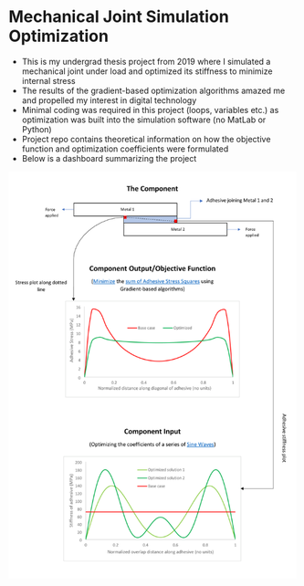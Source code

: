# Mechanical Joint Simulation Optimization

* This is my undergrad thesis project from 2019 where I simulated a mechanical joint under load and optimized its stiffness to minimize internal stress
* The results of the gradient-based optimization algorithms amazed me and propelled my interest in digital technology
* Minimal coding was required in this project (loops, variables etc.) as optimization was built into the simulation software (no MatLab or Python)
* Project repo contains theoretical information on how the objective function and optimization coefficients were formulated
* Below is a dashboard summarizing the project

![](images/OptimizationDashboard.png)
